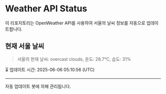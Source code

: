 
# Weather API Status

이 리포지토리는 OpenWeather API를 사용하여 서울의 날씨 정보를 자동으로 업데이트합니다.

## 현재 서울 날씨
> 서울의 현재 날씨: overcast clouds, 온도: 28.7°C, 습도: 31%

⏳ 업데이트 시간: 2025-06-06 05:10:56 (UTC)

---
자동 업데이트 봇에 의해 관리됩니다.
